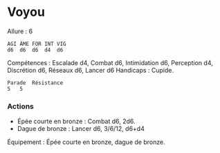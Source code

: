 # Voyou

Allure : 6

	AGI	ÂME	FOR	INT	VIG
	d6	d6	d6	d4	d6

Compétences : Escalade d4, Combat d6, Intimidation d6, Perception d4, Discrétion d6, Réseaux d6, Lancer d6
Handicaps : Cupide.

	Parade	Résistance
	5	5

### Actions
- Épée courte en bronze : Combat d6, 2d6.
- Dague de bronze : Lancer d6, 3/6/12, d6+d4

Équipement : Épée courte en bronze, dague de bronze.
